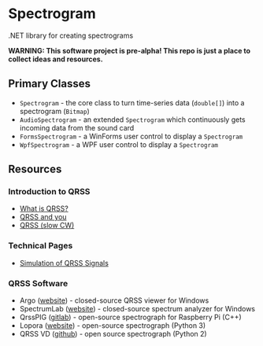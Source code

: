 # Spectrogram
.NET library for creating spectrograms

**WARNING: This software project is pre-alpha! This repo is just a place to collect ideas and resources.**

## Primary Classes
* `Spectrogram` - the core class to turn time-series data (`double[]`) into a spectrogram (`Bitmap`)
* `AudioSpectrogram` - an extended `Spectrogram` which continuously gets incoming data from the sound card
* `FormsSpectrogram` - a WinForms user control to display a `Spectrogram`
* `WpfSpectrogram` - a WPF user control to display a `Spectrogram`

## Resources

### Introduction to QRSS
  * [What is QRSS?](https://www.qsl.net/m0ayf/What-is-QRSS.html)
  * [QRSS and you](http://www.ka7oei.com/qrss1.html)
  * [QRSS (slow CW)](https://sites.google.com/site/qrssinfo/QRSS-Slow-CW)

### Technical Pages
  * [Simulation of QRSS Signals](https://www.qsl.net/pa2ohh/12qrsssim1.htm)

### QRSS Software
* Argo ([website](http://digilander.libero.it/i2phd/argo/)) - closed-source QRSS viewer for Windows
* SpectrumLab ([website](http://www.qsl.net/dl4yhf/spectra1.html)) - closed-source spectrum analyzer for Windows 
* QrssPIG ([gitlab](https://gitlab.com/hb9fxx/qrsspig)) - open-source spectrograph for Raspberry Pi (C++)
* Lopora ([website](http://www.qsl.net/pa2ohh/11lop.htm)) - open-source spectrograph (Python 3) 
* QRSS VD ([github](https://github.com/swharden/QRSS-VD)) - open source spectrograph (Python 2)

